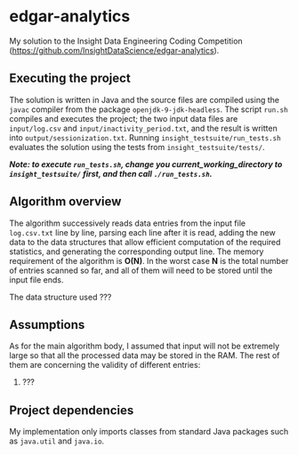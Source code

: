 # edgar-analytics
My solution to the Insight Data Engineering Coding Competition (https://github.com/InsightDataScience/edgar-analytics).

## Executing the project
The solution is written in Java and the source files are compiled using the `javac` compiler from the package `openjdk-9-jdk-headless`.
The script `run.sh` compiles and executes the project; the two input data files are `input/log.csv` and `input/inactivity_period.txt`, and the result is written into `output/sessionization.txt`. Running `insight_testsuite/run_tests.sh` evaluates the solution using the tests from `insight_testsuite/tests/`.

***Note: to execute `run_tests.sh`, change you current_working_directory to `insight_testsuite/` first, and then call `./run_tests.sh`.***


## Algorithm overview
The algorithm successively reads data entries from the input file `log.csv.txt` line by line, parsing each line after it is read, adding the new data to the data structures that allow efficient computation of the required statistics, and generating the corresponding output line. The memory requirement of the algorithm is **O(N)**. In the worst case **N** is the total number of entries scanned so far, and all of them will need to be stored until the input file ends.

The data structure used ???


## Assumptions
As for the main algorithm body, I assumed that input will not be extremely large so that all the processed data may be stored in the RAM.
The rest of them are concerning the validity of different entries:

1. ???

## Project dependencies
My implementation only imports classes from standard Java packages such as `java.util` and `java.io`.
